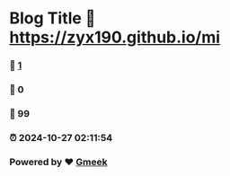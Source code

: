 # Blog Title :link: https://zyx190.github.io/mi 
### :page_facing_up: [1](https://zyx190.github.io/mi/tag.html) 
### :speech_balloon: 0 
### :hibiscus: 99 
### :alarm_clock: 2024-10-27 02:11:54 
### Powered by :heart: [Gmeek](https://github.com/Meekdai/Gmeek)
